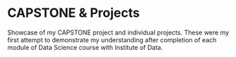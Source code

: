 # CAPSTONE & Projects
Showcase of my CAPSTONE project and individual projects.
These were my first attempt to demonstrate my understanding after completion of each module of Data Science course with Institute of Data. 
